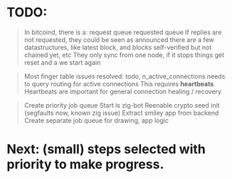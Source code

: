 # TODO:

> In bitcoind, there is a:
  > request queue
  > requested queue
  > If replies are not requested, they could be seen as announced
  > there are a few datastructures, like latest block, and blocks self-verified but not chained yet, etc
> They only sync from one node, if it stops things get reset and a we start again


> Most finger table issues resolved:
  > todo, n_active_connections needs to query routing for active connections
  > This requires __heartbeats__
  > Heartbeats are important for general connection healing / recovery

> Create priority job queue
 > Start is zig-bot
> Reenable crypto seed init (segfaults now, known zig issue)
> Extract smiley app from backend
  > Create separate job queue for drawing, app logic


# Next: (small) steps selected with priority to make progress.
